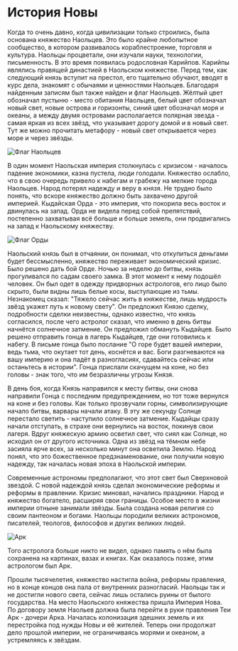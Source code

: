 # История Новы

Когда то очень давно, когда цивилизации только строились, была основана княжество Наольцев. Это было крайне любопытное сообщество, в котором развивалось кораблестроение, торговля и культура. Наольцы процветали, они изучали науки, технологии, письменность. В это время появилась родословная Карийпов. Карийпы являлись правящей династией в Наольском княжестве. Перед тем, как следующий князь вступит на престол, его тщательно обучают, вводят в курс дела, знакомят с обычаями и ценностями Наольцев. Благодаря найденным записям был также найден и флаг Наольцев. Жёлтый цвет обозначал пустыню - место обитания Наольцев, белый цвет обозначал новый свет, новые острова и горизонты, синий цвет обозначал моря и океаны, а между двумя островами располагается полярная звезда - самая яркая из всех звёзд, что указывает дорогу домой и в новый свет. Тут же можно прочитать метафору - новый свет открывается через море и через звёзды.

![Флаг Наольцев](/wiki/history/NaolFlag.jpg)

В один момент Наольская империя столкнулась с кризисом - началось падение экономики, казна пустела, люди голодали. Княжество ослабло, что в свою очередь привело к набегам и грабежу на мелкие города Наольцев. Народ потерял надежду и веру в князя. Не трудно было понять, что вскоре княжество должно быть захвачено другой империей. Кыдайская Орда - это империя, что покорила весь восток и двинулась на запад. Орда не видела перед собой препятствий, постепенно захватывая всё больше и больше земель, они продвигались на запад к Наольскому княжеству.

![Флаг Орды](/wiki/history/HordeFlag.jpg)

Наольский князь был в отчаянии, он понимал, что откупиться деньгами будет бессмысленно, княжество переживает экономический кризис. Было решено дать бой Орде. Ночью за неделю до битвы, князь прогуливался по садам своего замка. В этот момент к нему подошёл человек. Он был одет в одежду придворных астрологов, его лицо было скрыто, были видны лишь белые косы, выступающие из тьмы. Незнакомец сказал: "Тяжело сейчас жить в княжестве, лишь мудрость звёзд укажет путь к новому свету". Он предложил Князю сделку, подробности сделки неизвестны, однако известно, что князь согласился, после чего астролог сказал, что именно в день битвы начнётся солнечное затмение. Он предложил обмануть Кыдайцев. Было решено отправить гонца в лагерь Кыдайцев, где они готовились к набегу. В письме гонца было послание "О горе будет вашей империи, ведь тьма, что окутает тот день, коснётся и вас. Боги разгневаются на вашу империю и она падёт в разногласиях, сдавайтесь сейчас или останьтесь в истории". Гонца прислали скачущем на коне, но без головы - знак того, что им безразличны угрозы Князя.

В день боя, когда Князь направился к месту битвы, они снова направили Гонца с последним предупреждением, но тот тоже вернулся на коне и без головы. Как только прозвучали горны, символизирующие начало битвы, варвары начали атаку. В эту же секунду Солнце перестало светить - наступило солнечное затмение. Кыдайцы сразу начали отступать, в страхе они вернулись на восток, покинув свои лагеря. Вдруг княжескую армию осветил свет, что сиял как Солнце, но исходил он от другого источника. Одна из звёзд на тёмном небе засияла ярче всех, за несколько минут она осветила Землю. Народ понял, что это божественное предзнаменование, они получили новую надежду, так началась новая эпоха в Наольской империи.

Современные астрономы предполагают, что этот свет был Сверхновой звездой. С новой надеждой князь сделал экономические реформы и реформы в правлении. Кризис миновал, начались праздники. Народ и княжество богатело, расширяя свои границы. Особое место в жизни империи отныне занимали звёзды. Была создана новая религия со своим пантеоном и богами. Наольцы породили великих астрономов, писателей, теологов, философов и других великих людей.

![Арк](/wiki/history/Ark.jpg)

Того астролога больше никто не видел, однако память о нём была сохранена на картинах, вазах и книгах. Как оказалось позже, этим астрологом был Арк.

Прошли тысячелетия, княжество настигла война, реформы правления, но в конце концов она пала от внутренних разногласий. Наольцы так и не достигли нового света, сейчас лишь остались руины от былого государства. На место Наольского княжества пришла Империя Нова. По договору земля Наольев должна была перейти в руки правления Теи Арк - дочери Арка. Началась колонизация здешних земель и их перестройка под нужды Новы и её жителей. Теперь они продолжат дело прошлой империи, не ограничиваясь морями и океаном, а устремляясь к звёздам.
